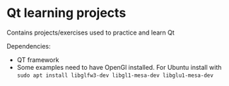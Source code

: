 # Qt learning projects
Contains projects/exercises used to practice and learn Qt

Dependencies:
- QT framework
- Some examples need to have OpenGl installed. For Ubuntu install with 
`sudo apt install libglfw3-dev libgl1-mesa-dev libglu1-mesa-dev`